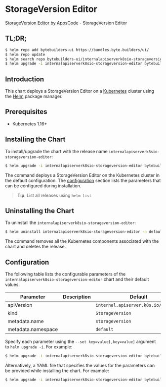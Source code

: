 # StorageVersion Editor

[StorageVersion Editor by AppsCode](https://byte.builders) - StorageVersion Editor

## TL;DR;

```bash
$ helm repo add bytebuilders-ui https://bundles.byte.builders/ui/
$ helm repo update
$ helm search repo bytebuilders-ui/internalapiserverk8sio-storageversion-editor --version=v0.4.15
$ helm upgrade -i internalapiserverk8sio-storageversion-editor bytebuilders-ui/internalapiserverk8sio-storageversion-editor -n default --create-namespace --version=v0.4.15
```

## Introduction

This chart deploys a StorageVersion Editor on a [Kubernetes](http://kubernetes.io) cluster using the [Helm](https://helm.sh) package manager.

## Prerequisites

- Kubernetes 1.16+

## Installing the Chart

To install/upgrade the chart with the release name `internalapiserverk8sio-storageversion-editor`:

```bash
$ helm upgrade -i internalapiserverk8sio-storageversion-editor bytebuilders-ui/internalapiserverk8sio-storageversion-editor -n default --create-namespace --version=v0.4.15
```

The command deploys a StorageVersion Editor on the Kubernetes cluster in the default configuration. The [configuration](#configuration) section lists the parameters that can be configured during installation.

> **Tip**: List all releases using `helm list`

## Uninstalling the Chart

To uninstall the `internalapiserverk8sio-storageversion-editor`:

```bash
$ helm uninstall internalapiserverk8sio-storageversion-editor -n default
```

The command removes all the Kubernetes components associated with the chart and deletes the release.

## Configuration

The following table lists the configurable parameters of the `internalapiserverk8sio-storageversion-editor` chart and their default values.

|     Parameter      | Description |                     Default                     |
|--------------------|-------------|-------------------------------------------------|
| apiVersion         |             | <code>internal.apiserver.k8s.io/v1alpha1</code> |
| kind               |             | <code>StorageVersion</code>                     |
| metadata.name      |             | <code>storageversion</code>                     |
| metadata.namespace |             | <code>default</code>                            |


Specify each parameter using the `--set key=value[,key=value]` argument to `helm upgrade -i`. For example:

```bash
$ helm upgrade -i internalapiserverk8sio-storageversion-editor bytebuilders-ui/internalapiserverk8sio-storageversion-editor -n default --create-namespace --version=v0.4.15 --set apiVersion=internal.apiserver.k8s.io/v1alpha1
```

Alternatively, a YAML file that specifies the values for the parameters can be provided while
installing the chart. For example:

```bash
$ helm upgrade -i internalapiserverk8sio-storageversion-editor bytebuilders-ui/internalapiserverk8sio-storageversion-editor -n default --create-namespace --version=v0.4.15 --values values.yaml
```
